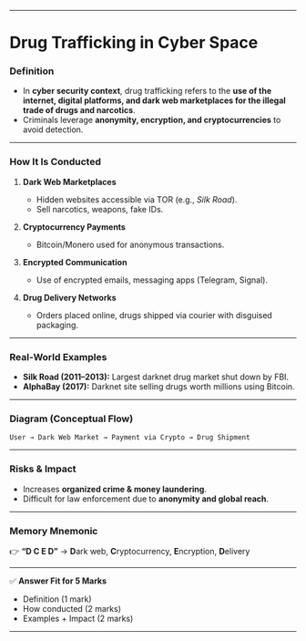 
---

# **Drug Trafficking in Cyber Space**

### **Definition**

* In **cyber security context**, drug trafficking refers to the **use of the internet, digital platforms, and dark web marketplaces for the illegal trade of drugs and narcotics**.
* Criminals leverage **anonymity, encryption, and cryptocurrencies** to avoid detection.

---

### **How It Is Conducted**

1. **Dark Web Marketplaces**

   * Hidden websites accessible via TOR (e.g., *Silk Road*).
   * Sell narcotics, weapons, fake IDs.

2. **Cryptocurrency Payments**

   * Bitcoin/Monero used for anonymous transactions.

3. **Encrypted Communication**

   * Use of encrypted emails, messaging apps (Telegram, Signal).

4. **Drug Delivery Networks**

   * Orders placed online, drugs shipped via courier with disguised packaging.

---

### **Real-World Examples**

* **Silk Road (2011–2013):** Largest darknet drug market shut down by FBI.
* **AlphaBay (2017):** Darknet site selling drugs worth millions using Bitcoin.

---

### **Diagram (Conceptual Flow)**

```
User → Dark Web Market → Payment via Crypto → Drug Shipment
```

---

### **Risks & Impact**

* Increases **organized crime & money laundering**.
* Difficult for law enforcement due to **anonymity and global reach**.

---

### **Memory Mnemonic**

👉 **“D C E D”** → **D**ark web, **C**ryptocurrency, **E**ncryption, **D**elivery

---

✅ **Answer Fit for 5 Marks**

* Definition (1 mark)
* How conducted (2 marks)
* Examples + Impact (2 marks)

---


